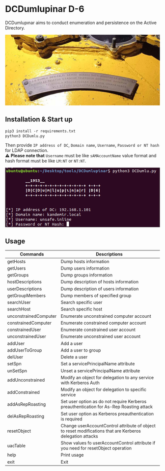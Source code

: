 # DCDumlupinar D-6
DCDumlupınar aims to conduct enumeration and persistence on the Active Directory.

![GitHub Logo](images/TCGDumlu.jpg)

## Installation & Start up
```
pip3 install -r requirements.txt
python3 DCDumlu.py
```
Then provide `IP address of DC`, `Domain name`, `Username`, `Password or NT hash` for LDAP connection.  
:warning: **Please note that** `Username` must be like `sAMAccountName` value format and hash format must be like `LM:NT` or `NT:NT`.

![GitHub Logo](images/mavna.PNG)

## Usage
Commands | Descriptions
------------ | -------------
getHosts | Dump hosts information
getUsers | Dump users information
getGroups | Dump groups information
hostDescriptions | Dump description of hosts information
userDescriptions | Dump description of users information
getGroupMembers | Dump members of specified group
searchUser | Search specific user
searchHost | Search specific host
unconstrainedComputer | Enumerate unconstrained computer account
constrainedComputer | Enumerate constrained computer account
constrainedUser | Enumerate constrained user account
unconstrainedUser | Enumerate unconstrained user account
addUser | Add a user
addUserToGroup | Add a user to group
delUser | Delete a user
setSpn | Set a servicePrincipalName attribute
unSetSpn | Unset a servicePrincipalName attribute
addUnconstrained | Modify an object for delegation to any service with Kerberos Auth
addConstrained | Modify an object for delegation to specific service
addAsRepRoasting | Set user option as do not require Kerberos preauthentication for As-Rep Roasting attack
delAsRepRoasting | Set user option as Kerberos preauthentication is required
resetObject | Change userAccountControl attribute of object to reset modifications that are Kerberos delegation attacks
uacTable | Show values fo userAccountControl attribute if you need for resetObject operation
help | Print usage
exit | Exit
